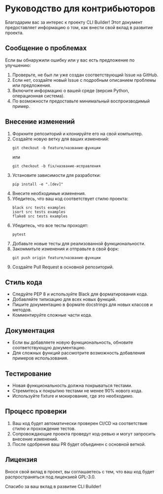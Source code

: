 # Руководство для контрибьюторов

Благодарим вас за интерес к проекту CLI Builder! Этот документ предоставляет информацию о том, как внести свой вклад в развитие проекта.

## Сообщение о проблемах

Если вы обнаружили ошибку или у вас есть предложение по улучшению:

1. Проверьте, не был ли уже создан соответствующий Issue на GitHub.
2. Если нет, создайте новый Issue с подробным описанием проблемы или предложения.
3. Включите информацию о вашей среде (версия Python, операционная система).
4. По возможности предоставьте минимальный воспроизводимый пример.

## Внесение изменений

1. Форкните репозиторий и клонируйте его на свой компьютер.
2. Создайте новую ветку для ваших изменений:
   ```
   git checkout -b feature/название-функции
   ```
   или
   ```
   git checkout -b fix/название-исправления
   ```
3. Установите зависимости для разработки:
   ```
   pip install -e ".[dev]"
   ```
4. Внесите необходимые изменения.
5. Убедитесь, что ваш код соответствует стилю проекта:
   ```
   black src tests examples
   isort src tests examples
   flake8 src tests examples
   ```
6. Убедитесь, что все тесты проходят:
   ```
   pytest
   ```
7. Добавьте новые тесты для реализованной функциональности.
8. Закоммитьте изменения и отправьте в свой форк:
   ```
   git push origin feature/название-функции
   ```
9. Создайте Pull Request в основной репозиторий.

## Стиль кода

- Следуйте PEP 8 и используйте Black для форматирования кода.
- Добавляйте типизацию для всех новых функций.
- Пишите документацию в формате docstrings для новых классов и методов.
- Комментируйте сложные части кода.

## Документация

- Если вы добавляете новую функциональность, обновите соответствующую документацию.
- Для сложных функций рассмотрите возможность добавления примеров использования.

## Тестирование

- Новая функциональность должна покрываться тестами.
- Стремитесь к покрытию тестами не менее 90% нового кода.
- Используйте fixture и мокирование, где это необходимо.

## Процесс проверки

1. Ваш код будет автоматически проверен CI/CD на соответствие стилю и прохождение тестов.
2. Сопровождающие проекта проведут код-ревью и могут запросить внесение изменений.
3. После одобрения ваш PR будет объединен с основной веткой.

## Лицензия

Внося свой вклад в проект, вы соглашаетесь с тем, что ваш код будет распространяться под лицензией GPL-3.0.

Спасибо за ваш вклад в развитие CLI Builder! 